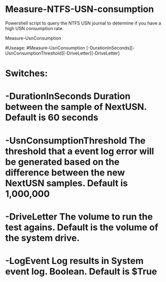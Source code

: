# Measure-NTFS-USN-consumption
Powershell script to query the NTFS USN journal to determine if you have a high USN consumption rate.

Measure-UsnConsumption


#Useage:
#Measure-UsnConsumption [-DurationInSeconds][-UsnConsumptionThreshold][-DriveLetter][-DriveLetter]

# Switches:
# -DurationInSeconds    Duration between the sample of NextUSN. Default is 60 seconds
# -UsnConsumptionThreshold    The threshold that a event log error will be generated based on the difference between the new NextUSN samples. Default is 1,000,000
# -DriveLetter    The volume to run the test agains. Default is the volume of the system drive.
# -LogEvent    Log results in System event log. Boolean. Default is $True
